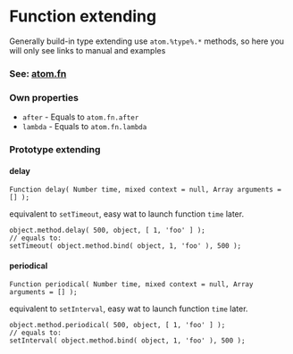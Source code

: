 Function extending
==================

Generally build-in type extending use `atom.%type%.*` methods, so here you will only see links to manual and examples

### See: [atom.fn](https://github.com/theshock/atomjs/blob/master/Source/Types/Function.js)

### Own properties

* `after` - Equals to `atom.fn.after`
* `lambda` - Equals to `atom.fn.lambda`

### Prototype extending

#### delay

	Function delay( Number time, mixed context = null, Array arguments = [] );
	
equivalent to `setTimeout`, easy wat to launch function `time` later.

	object.method.delay( 500, object, [ 1, 'foo' ] );
	// equals to:
	setTimeout( object.method.bind( object, 1, 'foo' ), 500 );

#### periodical

	Function periodical( Number time, mixed context = null, Array arguments = [] );
	
equivalent to `setInterval`, easy wat to launch function `time` later.

	object.method.periodical( 500, object, [ 1, 'foo' ] );
	// equals to:
	setInterval( object.method.bind( object, 1, 'foo' ), 500 );
